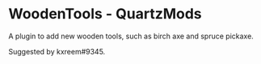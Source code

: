 # WoodenTools - QuartzMods
A plugin to add new wooden tools, such as birch axe and spruce pickaxe.

Suggested by kxreem#9345.
